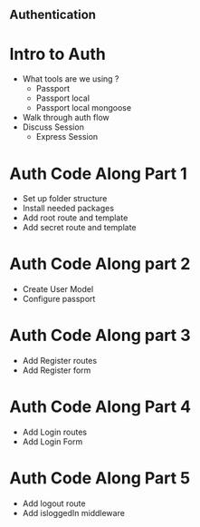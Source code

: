 ## Authentication

# Intro to Auth
* What tools are we using ?
	* Passport
	* Passport local
	* Passport local mongoose
* Walk through auth flow
* Discuss Session
	* Express Session
	
# Auth Code Along Part 1
* Set up folder structure
* Install needed packages
* Add root route and template
* Add secret route and template

# Auth Code Along part 2
* Create User Model
* Configure passport

# Auth Code Along part 3
* Add Register routes
* Add Register form

# Auth Code Along Part 4
* Add Login routes
* Add Login Form

# Auth Code Along Part 5
* Add logout route
* Add isloggedIn middleware